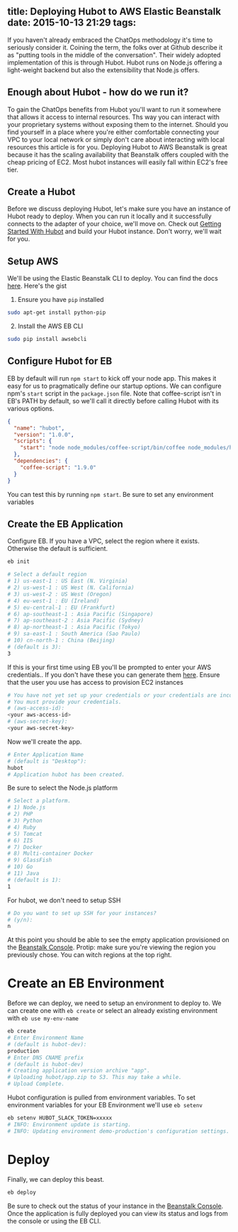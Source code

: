 title: Deploying Hubot to AWS Elastic Beanstalk
date: 2015-10-13 21:29
tags:
---

If you haven't already embraced the ChatOps methodology it's time to seriously consider it. Coining the term, the folks over at Github describe it as "putting tools in the middle of the conversation". Their widely adopted implementation of this is through Hubot. Hubot runs on Node.js offering a light-weight backend but also the extensibility that Node.js offers.

## Enough about Hubot - how do we run it?
To gain the ChatOps benefits from Hubot you'll want to run it somewhere that allows it access to internal resources. Ths way you can interact with your proprietary systems without exposing them to the internet. Should you find yourself in a place where you're either comfortable connecting your VPC to your local network or simply don't care about interacting with local resources this article is for you. Deploying Hubot to AWS Beanstalk is great because it has the scaling availability that Beanstalk offers coupled with the cheap pricing of EC2. Most hubot instances will easily fall within EC2's free tier.

## Create a Hubot
Before we discuss deploying Hubot, let's make sure you have an instance of Hubot ready to deploy. When you can run it locally and it successfully connects to the adapter of your choice, we'll move on. Check out [Getting Started With Hubot](https://hubot.github.com/docs/#getting-started-with-hubot) and build your Hubot instance. Don't worry, we'll wait for you.


## Setup AWS
We'll be using the Elastic Beanstalk CLI to deploy. You can find the docs [here](http://docs.aws.amazon.com/elasticbeanstalk/latest/dg/eb-cli3.html). Here's the gist

1. Ensure you have `pip` installed
  ```bash
  sudo apt-get install python-pip
  ```
2. Install the AWS EB CLI
  ```bash
  sudo pip install awsebcli
  ```

## Configure Hubot for EB
EB by default will run `npm start` to kick off your node app. This makes it easy for us to pragmatically define our startup options. We can configure npm's `start` script in the `package.json` file. Note that coffee-script isn't in EB's PATH by default, so we'll call it directly before calling Hubot with its various options.
```json
{
  "name": "hubot",
  "version": "1.0.0",
  "scripts": {
    "start": "node node_modules/coffee-script/bin/coffee node_modules/hubot/bin/hubot --name hubot --adapter slack"
  },
  "dependencies": {
    "coffee-script": "1.9.0"
  }
}
```

You can test this by running `npm start`. Be sure to set any environment variables

## Create the EB Application
Configure EB. If you have a VPC, select the region where it exists. Otherwise the default is sufficient.

```bash
eb init

# Select a default region
# 1) us-east-1 : US East (N. Virginia)
# 2) us-west-1 : US West (N. California)
# 3) us-west-2 : US West (Oregon)
# 4) eu-west-1 : EU (Ireland)
# 5) eu-central-1 : EU (Frankfurt)
# 6) ap-southeast-1 : Asia Pacific (Singapore)
# 7) ap-southeast-2 : Asia Pacific (Sydney)
# 8) ap-northeast-1 : Asia Pacific (Tokyo)
# 9) sa-east-1 : South America (Sao Paulo)
# 10) cn-north-1 : China (Beijing)
# (default is 3): 
3
```

If this is your first time using EB you'll be prompted to enter your AWS credentials.. If you don't have these you can generate them [here](https://console.aws.amazon.com/iam/home#users). Ensure that the user you use has access to provision EC2 instances
```bash
# You have not yet set up your credentials or your credentials are incorrect 
# You must provide your credentials.
# (aws-access-id): 
<your aws-access-id>
# (aws-secret-key): 
<your aws-secret-key>
```

Now we'll create the app.
```bash
# Enter Application Name
# (default is "Desktop"): 
hubot
# Application hubot has been created.
```
Be sure to select the Node.js platform
```bash
# Select a platform.
# 1) Node.js
# 2) PHP
# 3) Python
# 4) Ruby
# 5) Tomcat
# 6) IIS
# 7) Docker
# 8) Multi-container Docker
# 9) GlassFish
# 10) Go
# 11) Java
# (default is 1):
1
```
For hubot, we don't need to setup SSH
```bash
# Do you want to set up SSH for your instances?
# (y/n): 
n
```
At this point you should be able to see the empty application provisioned on the [Beanstalk Console](https://console.aws.amazon.com/elasticbeanstalk/home). Protip: make sure you're viewing the region you previously chose. You can witch regions at the top right.

# Create an EB Environment
Before we can deploy, we need to setup an environment to deploy to. We can create one with `eb create` or select an already existing environment with `eb use my-env-name`
```bash
eb create
# Enter Environment Name
# (default is hubot-dev): 
production
# Enter DNS CNAME prefix
# (default is hubot-dev)
# Creating application version archive "app".
# Uploading hubot/app.zip to S3. This may take a while.
# Upload Complete.
```
Hubot configuration is pulled from environment variables. To set environment variables for your EB Environment we'll use `eb setenv`
```bash
eb setenv HUBOT_SLACK_TOKEN=xxxxx
# INFO: Environment update is starting.                               
# INFO: Updating environment demo-production's configuration settings.
```

# Deploy
Finally, we can deploy this beast.
```bash
eb deploy
```

Be sure to check out the status of your instance in the [Beanstalk Console](https://console.aws.amazon.com/elasticbeanstalk/home). Once the application is fully deployed you can view its status and logs from the console or using the EB CLI.
